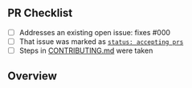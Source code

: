 <!-- 👋 Hi, thanks for sending a PR to all-contributors-inferred! 💗
Please fill out all fields below and make sure each item is true and [x] checked.
Otherwise we may not be able to review your PR. -->

## PR Checklist

- [ ] Addresses an existing open issue: fixes #000
- [ ] That issue was marked as [`status: accepting prs`](https://github.com/JoshuaKGoldberg/all-contributors-inferred/issues?q=is%3Aopen+is%3Aissue+label%3A%22status%3A+accepting+prs%22)
- [ ] Steps in [CONTRIBUTING.md](https://github.com/JoshuaKGoldberg/all-contributors-inferred/blob/main/.github/CONTRIBUTING.md) were taken

## Overview

<!-- Description of what is changed and how the code change does that. -->
